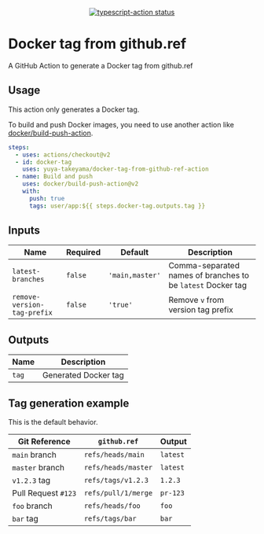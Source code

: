 <p align="center">
  <a href="https://github.com/yuya-takeyama/docker-tag-from-github-ref-action/actions"><img alt="typescript-action status" src="https://github.com/yuya-takeyama/docker-tag-from-github-ref-action/workflows/build-test/badge.svg"></a>
</p>

# Docker tag from github.ref

A GitHub Action to generate a Docker tag from github.ref

## Usage

This action only generates a Docker tag.

To build and push Docker images, you need to use another action like [docker/build-push-action](https://github.com/docker/build-push-action).

```yaml
steps:
  - uses: actions/checkout@v2
  - id: docker-tag
    uses: yuya-takeyama/docker-tag-from-github-ref-action
  - name: Build and push
    uses: docker/build-push-action@v2
    with:
      push: true
      tags: user/app:${{ steps.docker-tag.outputs.tag }}
```

## Inputs

| Name                        | Required | Default         | Description                                                 |
|-----------------------------|----------|-----------------|-------------------------------------------------------------|
| `latest-branches`           | `false`  | `'main,master'` | Comma-separated names of branches to be `latest` Docker tag |
| `remove-version-tag-prefix` | `false`  | `'true'`        | Remove `v` from version tag prefix                          |

## Outputs

| Name  | Description          |
|-------|----------------------|
| `tag` | Generated Docker tag |

## Tag generation example

This is the default behavior.

| Git Reference       | `github.ref`        | Output   |
|---------------------|---------------------|----------|
| `main` branch       | `refs/heads/main`   | `latest` |
| `master` branch     | `refs/heads/master` | `latest` |
| `v1.2.3` tag        | `refs/tags/v1.2.3`  | `1.2.3`  |
| Pull Request `#123` | `refs/pull/1/merge` | `pr-123` |
| `foo` branch        | `refs/heads/foo`    | `foo`    |
| `bar` tag           | `refs/tags/bar`     | `bar`    |
